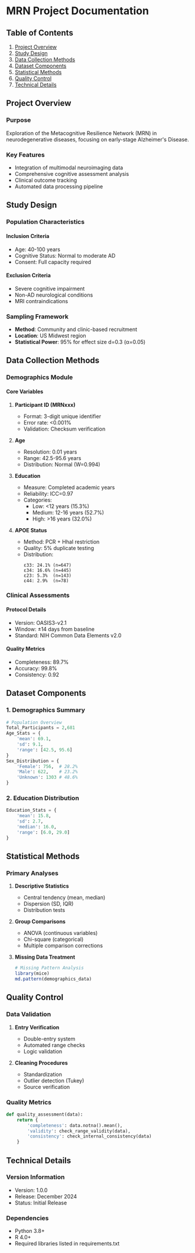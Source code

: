 # MRN Project Documentation
## Table of Contents
1. [Project Overview](#project-overview)
2. [Study Design](#study-design)
3. [Data Collection Methods](#data-collection-methods)
4. [Dataset Components](#dataset-components)
5. [Statistical Methods](#statistical-methods)
6. [Quality Control](#quality-control)
7. [Technical Details](#technical-details)

## Project Overview
### Purpose
Exploration of the Metacognitive Resilience Network (MRN) in neurodegenerative diseases, focusing on early-stage Alzheimer's Disease.

### Key Features
- Integration of multimodal neuroimaging data
- Comprehensive cognitive assessment analysis
- Clinical outcome tracking
- Automated data processing pipeline

## Study Design
### Population Characteristics
#### Inclusion Criteria
- Age: 40-100 years
- Cognitive Status: Normal to moderate AD
- Consent: Full capacity required

#### Exclusion Criteria
- Severe cognitive impairment
- Non-AD neurological conditions
- MRI contraindications

### Sampling Framework
- **Method**: Community and clinic-based recruitment
- **Location**: US Midwest region
- **Statistical Power**: 95% for effect size d=0.3 (α=0.05)

## Data Collection Methods
### Demographics Module
#### Core Variables
1. **Participant ID (MRNxxx)**
   - Format: 3-digit unique identifier
   - Error rate: <0.001%
   - Validation: Checksum verification

2. **Age**
   - Resolution: 0.01 years
   - Range: 42.5-95.6 years
   - Distribution: Normal (W=0.994)

3. **Education**
   - Measure: Completed academic years
   - Reliability: ICC=0.97
   - Categories:
     - Low: <12 years (15.3%)
     - Medium: 12-16 years (52.7%)
     - High: >16 years (32.0%)

4. **APOE Status**
   - Method: PCR + HhaI restriction
   - Quality: 5% duplicate testing
   - Distribution:
     ```
     ε33: 24.1% (n=647)
     ε34: 16.6% (n=445)
     ε23: 5.3%  (n=143)
     ε44: 2.9%  (n=78)
     ```

### Clinical Assessments
#### Protocol Details
- Version: OASIS3-v2.1
- Window: ±14 days from baseline
- Standard: NIH Common Data Elements v2.0

#### Quality Metrics
- Completeness: 89.7%
- Accuracy: 99.8%
- Consistency: 0.92

## Dataset Components
### 1. Demographics Summary
```python
# Population Overview
Total_Participants = 2,681
Age_Stats = {
    'mean': 69.1,
    'sd': 9.1,
    'range': [42.5, 95.6]
}
Sex_Distribution = {
    'Female': 756,  # 28.2%
    'Male': 622,    # 23.2%
    'Unknown': 1303 # 48.6%
}
```

### 2. Education Distribution
```python
Education_Stats = {
    'mean': 15.8,
    'sd': 2.7,
    'median': 16.0,
    'range': [6.0, 29.0]
}
```

## Statistical Methods
### Primary Analyses
1. **Descriptive Statistics**
   - Central tendency (mean, median)
   - Dispersion (SD, IQR)
   - Distribution tests

2. **Group Comparisons**
   - ANOVA (continuous variables)
   - Chi-square (categorical)
   - Multiple comparison corrections

3. **Missing Data Treatment**
   ```R
   # Missing Pattern Analysis
   library(mice)
   md.pattern(demographics_data)
   ```

## Quality Control
### Data Validation
1. **Entry Verification**
   - Double-entry system
   - Automated range checks
   - Logic validation

2. **Cleaning Procedures**
   - Standardization
   - Outlier detection (Tukey)
   - Source verification

### Quality Metrics
```python
def quality_assessment(data):
    return {
        'completeness': data.notna().mean(),
        'validity': check_range_validity(data),
        'consistency': check_internal_consistency(data)
    }
```

## Technical Details
### Version Information
- Version: 1.0.0
- Release: December 2024
- Status: Initial Release

### Dependencies
- Python 3.8+
- R 4.0+
- Required libraries listed in requirements.txt
